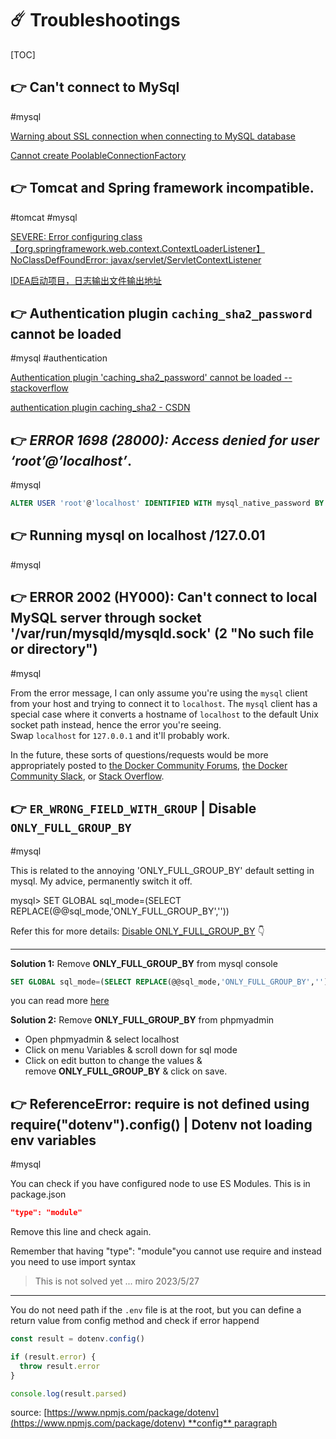 # ☄️ Troubleshootings

[TOC]



## 👉 Can't connect to MySql
#mysql 

[Warning about SSL connection when connecting to MySQL database](https://stackoverflow.com/questions/34189756/warning-about-ssl-connection-when-connecting-to-mysql-database)

[Cannot create PoolableConnectionFactory](https://stackoverflow.com/questions/5203696/cannot-create-poolableconnectionfactory)



## 👉 Tomcat and Spring framework incompatible.
#tomcat #mysql 

[SEVERE: Error configuring class 【org.springframework.web.context.ContextLoaderListener】NoClassDefFoundError: javax/servlet/ServletContextListener](https://stackoverflow.com/questions/68995226/severe-error-configuring-class-org-springframework-web-context-contextloaderli)

[IDEA启动项目，日志输出文件输出地址](https://blog.csdn.net/David_jiahuan/article/details/102583873)



## 👉 Authentication plugin `caching_sha2_password` cannot be loaded
#mysql #authentication

[Authentication plugin 'caching_sha2_password' cannot be loaded -- stackoverflow](https://stackoverflow.com/questions/49194719/authentication-plugin-caching-sha2-password-cannot-be-loaded)

[authentication plugin caching_sha2 - CSDN](https://blog.csdn.net/u012613251/article/details/80346665)



## 👉 _ERROR 1698 (28000): Access denied for user ‘root’@’localhost’_.
#mysql 

```sql
ALTER USER 'root'@'localhost' IDENTIFIED WITH mysql_native_password BY 'insert_password';
```


[How to Solve MySQL Error: Access denied for user root@localhost]: https://phoenixnap.com/kb/access-denied-for-user-root-localhost



## 👉 Running mysql on localhost /127.0.01
#mysql 

[Getting Error: connect ECONNREFUSED 127.0.0.1:3306 | Stackoverflow]: https://stackoverflow.com/questions/56374530/getting-error-connect-econnrefused-127-0-0-13306



## 👉 ERROR 2002 (HY000): Can't connect to local MySQL server through socket '/var/run/mysqld/mysqld.sock' (2 "No such file or directory")
#mysql  

From the error message, I can only assume you're using the `mysql` client from your host and trying to connect it to `localhost`. The `mysql` client has a special case where it converts a hostname of `localhost` to the default Unix socket path instead, hence the error you're seeing. Swap `localhost` for `127.0.0.1` and it'll probably work.

In the future, these sorts of questions/requests would be more appropriately posted to [the Docker Community Forums](https://forums.docker.com/), [the Docker Community Slack](https://blog.docker.com/2016/11/introducing-docker-community-directory-docker-community-slack/), or [Stack Overflow](https://stackoverflow.com/search?tab=newest&q=docker).



[ERROR 2002 (HY000): Can't connect to local MySQL server through socket '/var/run/mysqld/mysqld.sock' (2 "No such file or directory") #157 | Github Issues]: https://github.com/MariaDB/mariadb-docker/issues/157



## 👉 `ER_WRONG_FIELD_WITH_GROUP` | Disable `ONLY_FULL_GROUP_BY`
#mysql 

This is related to the annoying 'ONLY_FULL_GROUP_BY' default setting in mysql. My advice, permanently switch it off.

mysql> SET GLOBAL sql_mode=(SELECT REPLACE(@@sql_mode,'ONLY_FULL_GROUP_BY',''))

Refer this for more details: [Disable ONLY_FULL_GROUP_BY](https://stackoverflow.com/questions/23921117/disable-only-full-group-by#36033983) 👇

---

**Solution 1:** Remove **ONLY_FULL_GROUP_BY** from mysql console
```sql
SET GLOBAL sql_mode=(SELECT REPLACE(@@sql_mode,'ONLY_FULL_GROUP_BY',''));
```

you can read more [here](http://johnemb.blogspot.com.ng/2014/09/adding-or-removing-individual-sql-modes.html)


**Solution 2:** Remove **ONLY_FULL_GROUP_BY** from phpmyadmin
- Open phpmyadmin & select localhost 
- Click on menu Variables & scroll down for sql mode
- Click on edit button to change the values & remove **ONLY_FULL_GROUP_BY** & click on save.


[Disable ONLY_FULL_GROUP_BY | Stackoverflow]: https://stackoverflow.com/questions/23921117/disable-only-full-group-by

[ER_WRONG_FIELD_WITH_GROUP | Stackoverflow]: https://stackoverflow.com/questions/59467346/er-wrong-field-with-groupi



## 👉 ReferenceError: require is not defined using require("dotenv").config() | Dotenv not loading env variables
#mysql 

You can check if you have configured node to use ES Modules. This is in package.json
```json
"type": "module"
```

Remove this line and check again.

Remember that having "type": "module"you cannot use require and instead you need to use import syntax

> This is not solved yet ... miro 2023/5/27

---

You do not need path if the `.env` file is at the root, but you can define a return value from config method and check if error happend

```javascript
const result = dotenv.config()

if (result.error) {
  throw result.error
}

console.log(result.parsed)
```

source: [https://www.npmjs.com/package/dotenv](https://www.npmjs.com/package/dotenv) **config** paragraph



[ReferenceError: require is not defined using require("dotenv").config();]: https://stackoverflow.com/questions/65752833/referenceerror-require-is-not-defined-using-requiredotenv-config

[Dotenv not loading env variables with correct path]: https://stackoverflow.com/questions/68009978/dotenv-not-loading-env-variables-with-correct-path